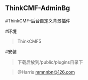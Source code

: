 ## ThinkCMF-AdminBg
#ThinkCMF-后台自定义背景插件

#环境
>ThinkCMF5

#安装
>下载后放到/public/plugins目录下

>@Harris
>mmnnbn@126.com
